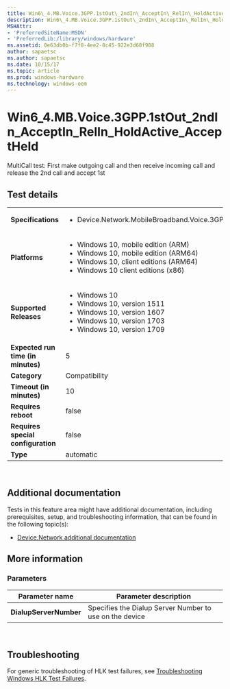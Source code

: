```yaml
---
title: Win6\_4.MB.Voice.3GPP.1stOut\_2ndIn\_AcceptIn\_RelIn\_HoldActive\_AcceptHeld
description: Win6\_4.MB.Voice.3GPP.1stOut\_2ndIn\_AcceptIn\_RelIn\_HoldActive\_AcceptHeld
MSHAttr:
- 'PreferredSiteName:MSDN'
- 'PreferredLib:/library/windows/hardware'
ms.assetid: 0e63db0b-f7f8-4ee2-8c45-922e3d68f988
author: sapaetsc
ms.author: sapaetsc
ms.date: 10/15/17
ms.topic: article
ms.prod: windows-hardware
ms.technology: windows-oem
---
```


# <span id="p_hlk_test.0fc2c33b-2400-4a7b-a597-30651f13704e"></span>Win6\_4.MB.Voice.3GPP.1stOut\_2ndIn\_AcceptIn\_RelIn\_HoldActive\_AcceptHeld


MultiCall test: First make outgoing call and then receive incoming call and release the 2nd call and accept 1st

## Test details
|||
|---|---|
| **Specifications**  | <ul><li>Device.Network.MobileBroadband.Voice.3GPP.Discretional</li></ul> |  
| **Platforms**   | <ul><li>Windows 10, mobile edition (ARM)</li><li>Windows 10, mobile edition (ARM64)</li><li>Windows 10, client editions (ARM64)</li><li>Windows 10 client editions (x86)</li></ul> |
| **Supported Releases** | <ul><li>Windows 10</li><li>Windows 10, version 1511</li><li>Windows 10, version 1607</li><li>Windows 10, version 1703</li><li>Windows 10, version 1709</li></ul> |
|**Expected run time (in minutes)**| 5 |
|**Category**| Compatibility |
|**Timeout (in minutes)**| 10 |
|**Requires reboot**| false |
|**Requires special configuration**| false |
|**Type**| automatic |

 

## <span id="Additional_documentation"></span><span id="additional_documentation"></span><span id="ADDITIONAL_DOCUMENTATION"></span>Additional documentation


Tests in this feature area might have additional documentation, including prerequisites, setup, and troubleshooting information, that can be found in the following topic(s):

-   [Device.Network additional documentation](device-network-additional-documentation.md)

## <span id="More_information"></span><span id="more_information"></span><span id="MORE_INFORMATION"></span>More information


### <span id="Parameters"></span><span id="parameters"></span><span id="PARAMETERS"></span>Parameters

| Parameter name         | Parameter description                                   |
|------------------------|---------------------------------------------------------|
| **DialupServerNumber** | Specifies the Dialup Server Number to use on the device |

 

## <span id="Troubleshooting"></span><span id="troubleshooting"></span><span id="TROUBLESHOOTING"></span>Troubleshooting


For generic troubleshooting of HLK test failures, see [Troubleshooting Windows HLK Test Failures](..\user\troubleshooting-windows-hlk-test-failures.md).

 

 






